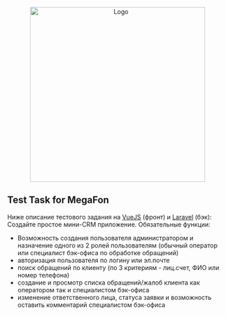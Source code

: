 <p align="center"><a href="https://github.com/aminjon1065" target="_blank"><img src="https://www.megafon.tj/bitrix/templates/megafon/i/horizontal-logo.png" width="400" alt="Logo"></a></p>

## Test Task for MegaFon

Ниже описание тестового задания на [VueJS](https://vuejs.org/) (фронт) и [Laravel](https://laravel.com/) (бэк):
Создайте простое мини-CRM приложение.
Обязательные функции:
- Возможность создания пользователя администратором и назначение одного из 2 ролей пользователям (обычный оператор или специалист бэк-офиса по обработке обращений)
- авторизация пользователя по логину или эл.почте
- поиск обращений по клиенту (по 3 критериям - лиц.счет, ФИО или номер телефона)
- создание и просмотр списка обращений/жалоб клиента как оператором так и специалистом бэк-офиса
- изменение ответственного лица, статуса заявки и возможность оставить комментарий специалистом бэк-офиса
